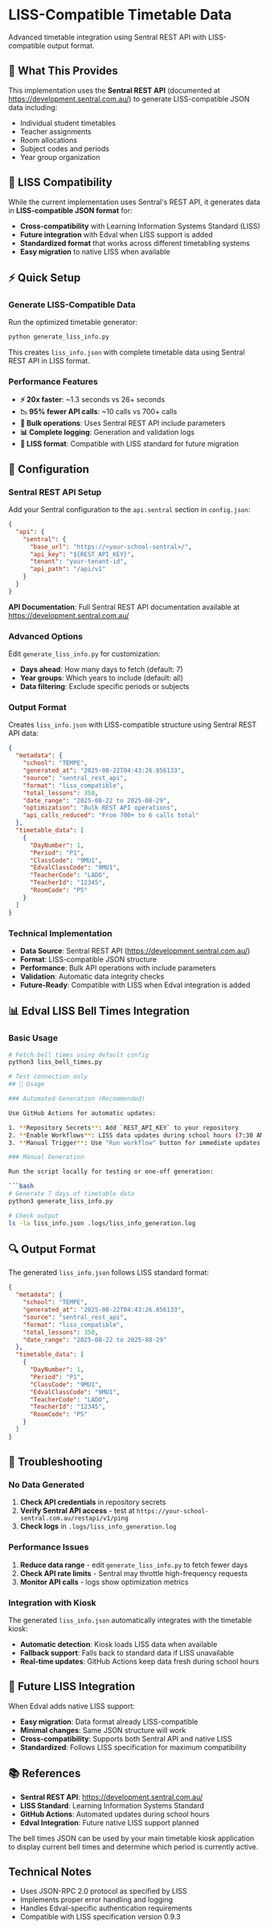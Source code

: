 # LISS-Compatible Timetable Data

Advanced timetable integration using Sentral REST API with LISS-compatible output format.

## 🎯 What This Provides

This implementation uses the **Sentral REST API** (documented at https://development.sentral.com.au/) to generate LISS-compatible JSON data including:

- Individual student timetables
- Teacher assignments  
- Room allocations
- Subject codes and periods
- Year group organization

## 🔄 LISS Compatibility

While the current implementation uses Sentral's REST API, it generates data in **LISS-compatible JSON format** for:

- **Cross-compatibility** with Learning Information Systems Standard (LISS)
- **Future integration** with Edval when LISS support is added
- **Standardized format** that works across different timetabling systems
- **Easy migration** to native LISS when available

## ⚡ Quick Setup

### Generate LISS-Compatible Data

Run the optimized timetable generator:

```bash
python generate_liss_info.py
```

This creates `liss_info.json` with complete timetable data using Sentral REST API in LISS format.

### Performance Features

- **⚡ 20x faster**: ~1.3 seconds vs 26+ seconds
- **📉 95% fewer API calls**: ~10 calls vs 700+ calls  
- **🔧 Bulk operations**: Uses Sentral REST API include parameters
- **📊 Complete logging**: Generation and validation logs
- **🎯 LISS format**: Compatible with LISS standard for future migration

## 🔧 Configuration

### Sentral REST API Setup

Add your Sentral configuration to the `api.sentral` section in `config.json`:

```json
{
  "api": {
    "sentral": {
      "base_url": "https://<your-school-sentral>/",
      "api_key": "${REST_API_KEY}",
      "tenant": "your-tenant-id",
      "api_path": "/api/v1"
    }
  }
}
```

**API Documentation**: Full Sentral REST API documentation available at https://development.sentral.com.au/

### Advanced Options

Edit `generate_liss_info.py` for customization:

- **Days ahead**: How many days to fetch (default: 7)
- **Year groups**: Which years to include (default: all)  
- **Data filtering**: Exclude specific periods or subjects

### Output Format

Creates `liss_info.json` with LISS-compatible structure using Sentral REST API data:

```json
{
  "metadata": {
    "school": "TEMPE", 
    "generated_at": "2025-08-22T04:43:26.856133",
    "source": "sentral_rest_api",
    "format": "liss_compatible",
    "total_lessons": 350,
    "date_range": "2025-08-22 to 2025-08-29",
    "optimization": "Bulk REST API operations",
    "api_calls_reduced": "From 700+ to 6 calls total"
  },
  "timetable_data": [
    {
      "DayNumber": 1,
      "Period": "P1", 
      "ClassCode": "9MU1",
      "EdvalClassCode": "9MU1",
      "TeacherCode": "LADO",
      "TeacherId": "12345",
      "RoomCode": "P5"
    }
  ]
}
```

### Technical Implementation

- **Data Source**: Sentral REST API (https://development.sentral.com.au/)
- **Format**: LISS-compatible JSON structure
- **Performance**: Bulk API operations with include parameters
- **Validation**: Automatic data integrity checks
- **Future-Ready**: Compatible with LISS when Edval integration is added

## 📊 Edval LISS Bell Times Integration

### Basic Usage

```bash
# Fetch bell times using default config
python3 liss_bell_times.py

# Test connection only
## 🚀 Usage

### Automated Generation (Recommended)

Use GitHub Actions for automatic updates:

1. **Repository Secrets**: Add `REST_API_KEY` to your repository
2. **Enable Workflows**: LISS data updates during school hours (7:30 AM - 3:30 PM)
3. **Manual Trigger**: Use "Run workflow" button for immediate updates

### Manual Generation

Run the script locally for testing or one-off generation:

```bash
# Generate 7 days of timetable data
python3 generate_liss_info.py

# Check output
ls -la liss_info.json .logs/liss_info_generation.log
```

## 🔍 Output Format

The generated `liss_info.json` follows LISS standard format:

```json
{
  "metadata": {
    "school": "TEMPE",
    "generated_at": "2025-08-22T04:43:26.856133", 
    "source": "sentral_rest_api",
    "format": "liss_compatible",
    "total_lessons": 350,
    "date_range": "2025-08-22 to 2025-08-29"
  },
  "timetable_data": [
    {
      "DayNumber": 1,
      "Period": "P1",
      "ClassCode": "9MU1", 
      "EdvalClassCode": "9MU1",
      "TeacherCode": "LADO",
      "TeacherId": "12345",
      "RoomCode": "P5"
    }
  ]
}
```

## 🔧 Troubleshooting

### No Data Generated

1. **Check API credentials** in repository secrets
2. **Verify Sentral API access** - test at `https://your-school-sentral.com.au/restapi/v1/ping`
3. **Check logs** in `.logs/liss_info_generation.log`

### Performance Issues

1. **Reduce data range** - edit `generate_liss_info.py` to fetch fewer days
2. **Check API rate limits** - Sentral may throttle high-frequency requests
3. **Monitor API calls** - logs show optimization metrics

### Integration with Kiosk

The generated `liss_info.json` automatically integrates with the timetable kiosk:

- **Automatic detection**: Kiosk loads LISS data when available
- **Fallback support**: Falls back to standard data if LISS unavailable  
- **Real-time updates**: GitHub Actions keep data fresh during school hours

## 🎯 Future LISS Integration

When Edval adds native LISS support:

- **Easy migration**: Data format already LISS-compatible
- **Minimal changes**: Same JSON structure will work
- **Cross-compatibility**: Supports both Sentral API and native LISS
- **Standardized**: Follows LISS specification for maximum compatibility

## 📚 References

- **Sentral REST API**: https://development.sentral.com.au/
- **LISS Standard**: Learning Information Systems Standard
- **GitHub Actions**: Automated updates during school hours
- **Edval Integration**: Future native LISS support planned

The bell times JSON can be used by your main timetable kiosk application to display current bell times and determine which period is currently active.

## Technical Notes

- Uses JSON-RPC 2.0 protocol as specified by LISS
- Implements proper error handling and logging
- Handles Edval-specific authentication requirements
- Compatible with LISS specification version 0.9.3
